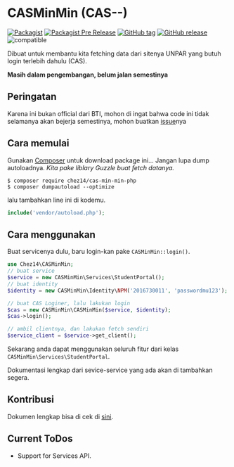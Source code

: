 # CASMinMin (CAS--)
[![Packagist](https://img.shields.io/packagist/v/chez14/cas-min-min-php.svg?style=flat-square)](https://packagist.org/packages/chez14/cas-min-min-php) 
[![Packagist Pre Release](https://img.shields.io/packagist/vpre/chez14/cas-min-min-php.svg?style=flat-square)](https://packagist.org/packages/chez14/cas-min-min-php)
[![GitHub tag](https://img.shields.io/github/tag/chez14/cas-min-min-php.svg?style=flat-square)](https://github.com/chez14/cas-min-min-php)
[![GitHub release](https://img.shields.io/github/release/chez14/cas-min-min-php.svg?style=flat-square)](https://github.com/chez14/cas-min-min-php/releases)
![compatible](https://img.shields.io/badge/PHP%207-Compatible-brightgreen.svg?style=flat-square)

Dibuat untuk membantu kita fetching data dari sitenya UNPAR
yang butuh login terlebih dahulu (CAS).

**Masih dalam pengembangan, belum jalan semestinya**

## Peringatan
Karena ini bukan official dari BTI, mohon di ingat bahwa code ini
tidak selamanya akan bejerja semestinya, mohon buatkan [issue](https://github.com/ftis-admin/cas-min-min-php/issues)nya

## Cara memulai
Gunakan [Composer](https://getcomposer.org/) untuk download package ini... Jangan lupa dump autoloadnya. *Kita pake liblary Guzzle buat fetch datanya.*

```shell
$ composer require chez14/cas-min-min-php
$ composer dumpautoload --optimize
```

lalu tambahkan line ini di kodemu.

```php
include('vendor/autoload.php');
```

## Cara menggunakan

Buat servicenya dulu, baru login-kan pake `CASMinMin::login()`.
```php
use Chez14\CASMinMin;
// buat service
$service = new CASMinMin\Services\StudentPortal();
// buat identity
$identity = new CASMinMin\Identity\NPM('2016730011', 'passwordmu123');

// buat CAS Loginer, lalu lakukan login
$cas = new CASMinMin\CASMinMin($service, $identity);
$cas->login();

// ambil clientnya, dan lakukan fetch sendiri
$service_client = $service->get_client();
```

Sekarang anda dapat menggunakan seluruh fitur dari kelas
`CASMinMin\Services\StudentPortal`.

Dokumentasi lengkap dari sevice-service yang ada akan di tambahkan segera.

## Kontribusi
Dokumen lengkap bisa di cek di [sini](CONTRIBUTING.md).

## Current ToDos
- Support for Services API.